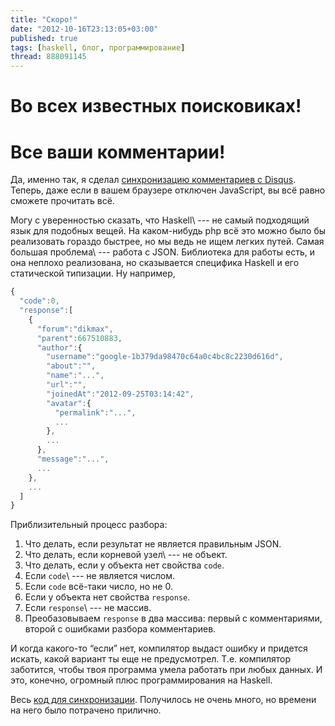```yaml
---
title: "Скоро!"
date: "2012-10-16T23:13:05+03:00"
published: true
tags: [haskell, блог, программирование]
thread: 888091145
---
```


# Во всех известных поисковиках!

# Все ваши комментарии!

Да, именно так, я сделал
[синхронизацию комментариев с Disqus](http://help.disqus.com/customer/portal/articles/472125-data-synchronization).
Теперь, даже если в вашем браузере отключен JavaScript, вы всё равно сможете прочитать всё.

Могу с уверенностью сказать, что Haskell\ --- не самый подходящий язык для подобных вещей. На каком-нибудь php всё это
можно было бы реализовать гораздо быстрее, но мы ведь не ищем легких путей. Самая большая проблема\ --- работа с JSON.
Библиотека для работы есть, и она неплохо реализована, но сказывается специфика Haskell и его статической типизации.
Ну например,

~~~~~javascript
{
  "code":0,
  "response":[
    {
      "forum":"dikmax",
      "parent":667510883,
      "author":{
        "username":"google-1b379da98470c64a0c4bc8c2230d616d",
        "about":"",
        "name":"...",
        "url":"",
        "joinedAt":"2012-09-25T03:14:42",
        "avatar":{
          "permalink":"...",
          ...
        },
        ...
      },
      "message":"...",
      ...
    },
    ...
  ]
}
~~~~~

Приблизительный процесс разбора:

1. Что делать, если результат не является правильным JSON.
2. Что делать, если корневой узел\ --- не объект.
3. Что делать, если у объекта нет свойства `code`.
4. Если `code`\ --- не является числом.
5. Если `code` всё-таки число, но не 0.
6. Если у объекта нет свойства `response`.
7. Если `response`\ --- не массив.
8. Преобазовываем `response` в два массива: первый с комментариями, второй с ошибками разбора комментариев.

И когда какого-то “если” нет, компилятор выдаст ошибку и придется искать, какой вариант ты еще не предусмотрел.
Т.е. компилятор заботится, чтобы твоя программа умела работать при любых данных. И это, конечно, огромный плюс
программирования на Haskell.

Весь [код для синхронизации](https://github.com/dikmax/haskell-blog/blob/master/src/DisqusSync.hs). Получилось не очень
много, но времени на него было потрачено прилично.

